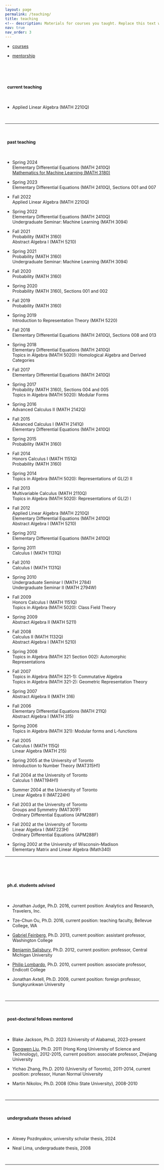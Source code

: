 ```yaml
---
layout: page
permalink: /teaching/
title: teaching
<!-- description: Materials for courses you taught. Replace this text with your description. -->
nav: true
nav_order: 3
---
```




<ul>
<li><p><a href="#ct">courses</a></p></li> 
<li><p><a href="#ad">mentorship</a></p></li>

</ul>

<a id="ct">
&nbsp;<br> &nbsp;<br> &nbsp;<br>


<h4>&nbsp; current teaching</h4>
<br>

<ul>

<li><p>Applied Linear Algebra (MATH 2210Q)</p></li>
</ul>

<br>
<hr>
<br>
<h4>&nbsp; past teaching</h4>
<br>
<ul>

<li><p>Spring 2024<br>
Elementary Differential Equations (MATH 2410Q)<br>
<a href="https://khlee-math.github.io/teaching/math3180s24/">Mathematics for Machine Learning (MATH 3180)</a></p></li>
 
<li><p>Spring 2023<br>
Elementary Differential Equations (MATH 2410Q), Sections 001 and 007</p></li>
  
<li><p>Fall 2022<br>
Applied Linear Algebra (MATH 2210Q)</p></li>
   
<li><p>Spring 2022<br>
Elementary Differential Equations (MATH 2410Q)<br>
Undergraduate Seminar: Machine Learning (MATH 3094)</p></li>
   
<li><p>Fall 2021<br>
Probability (MATH 3160)<br>
Abstract Algebra I (MATH 5210)</p></li>
  
<li><p>Spring 2021<br>
Probability (MATH 3160)<br>
Undergraduate Seminar: Machine Learning (MATH 3094)</p></li>


<li><p>Fall 2020<br>
Probability (MATH 3160)</p></li>


<li><p>Spring 2020<br>
Probability (MATH 3160), Sections 001 and 002</p></li>


<li><p>Fall 2019<br>
Probability (MATH 3160)</p></li>


<li><p>Spring 2019<br>
Introduction to Representation Theory (MATH 5220)</p></li>

<li><p>Fall 2018<br>
Elementary Differential Equations (MATH 2410Q), Sections 008 and 013</p></li>

<li><p>Spring 2018<br>
Elementary Differential Equations (MATH 2410Q)<br>
Topics in Algebra (MATH 5020): Homological Algebra and Derived Categories</p></li>

<li><p>Fall 2017<br>
Elementary Differential Equations (MATH 2410Q)</p></li>

<li><p>Spring 2017<br>
Probability (MATH 3160), Sections 004 and 005<br>
Topics in Algebra (MATH 5020): Modular Forms</p></li>


<li><p>Spring 2016<br>
Advanced Calculus II (MATH 2142Q)</p></li>


<li><p>Fall 2015<br>
Advanced Calculus I (MATH 2141Q)<br>
Elementary Differential Equations (MATH 2410Q)</p></li>


<li><p>Spring 2015<br>
Probability (MATH 3160)</p></li>



<li><p>Fall 2014<br>
Honors Calculus I (MATH 1151Q)<br>
Probability (MATH 3160)</p></li>

<li><p>Spring 2014<br>
Topics in Algebra (MATH 5020): Representations of GL(2) II</p></li>

<li><p>Fall 2013<br>
Multivariable Calculus (MATH 2110Q)<br>
Topics in Algebra (MATH 5020): Representations of GL(2) I</p></li>

<li><p>Fall 2012<br>
Applied Linear Algebra (MATH 2210Q)<br>
Elementary Differential Equations (MATH 2410Q)<br>
Abstract Algebra I (MATH 5210)</p></li>

<li><p>Spring 2012<br>
Elementary Differential Equations (MATH 2410Q)
</p></li>


<li><p>Spring 2011<br>
Calculus I (MATH 1131Q)
</p></li>

<li><p>Fall 2010<br>
Calculus I (MATH 1131Q)
</p></li>

<li><p>Spring 2010<br>
Undergraduate Seminar I (MATH 2784)<br>
Undergraduate Seminar II (MATH 2794W)
</p></li>


<li><p>Fall 2009<br>
Honors Calculus I (MATH 1151Q)<br>
Topics in Algebra (MATH 5020): Class Field Theory
</p></li>

<li><p>Spring 2009<br>
Abstract Algebra II (MATH 5211)</p></li>

<li><p>Fall 2008<br>
Calculus II (MATH 1132Q)<br>
Abstract Algebra I (MATH 5210)</p></li>

<li><p>Spring 2008<br>
Topics in Algebra (MATH 321 Section 002): Automorphic Representations</p></li>


<li><p>Fall 2007<br>
Topics in Algebra (MATH 321-1): Commutative Algebra<br>
Topics in Algebra (MATH 321-2): Geometric Representation Theory</p></li>


<li><p>Spring 2007<br>
Abstract Algebra II (MATH 316)</p></li>



<li><p>Fall 2006<br>
Elementary Differential Equations (MATH 211Q)<br>
Abstract Algebra I (MATH 315)</p></li>



<li><p>Spring 2006<br>
Topics in Algebra (MATH 321): Modular forms and L-functions</p></li>

<li><p>Fall 2005<br>
Calculus I (MATH 115Q)<br>
Linear Algebra (MATH 215)</p></li>

<li><p>Spring 2005 at the University of Toronto<br>
Introduction to Number Theory (MAT315H1)</p></li>

<li><p>Fall 2004 at the University of Toronto<br>
Calculus 1 (MAT194H1)</p></li>

<li><p>Summer 2004 at the University of Toronto<br>
Linear Algebra II (MAT224H)
</p></li>

<li><p>Fall 2003 at the University of Toronto<br>
Groups and Symmetry (MAT301F)<br>
Ordinary Differential Equations (APM288F)
</p></li>


<li><p>Fall 2002 at the University of Toronto<br>
Linear Algebra I (MAT223H)<br>
Ordinary Differential Equations (APM288F)
</p></li>

<li><p>Spring 2002 at the University of Wisconsin-Madison <br>
Elementary Matrix and Linear Algebra (Math340)</p></li>

</ul>

<hr>


<a id="ad">
&nbsp;<br> &nbsp;<br> &nbsp;<br>

<h4>&nbsp; ph.d. students advised</h4>
<br>
<ul>

<li><p>Jonathan Judge, Ph.D. 2016, current position: Analytics and Research,
Travelers, Inc.</p> </li>
<li><p>Tze-Chun Ou, Ph.D. 2016, current position: teaching faculty, Bellevue College, WA</p> </li>
<li><p><a href="https://www.washcoll.edu/people_departments/faculty/feinberg-gabe.php">Gabriel
Feinberg</a>, Ph.D. 2013, current position: assistant professor, Washington College</p> </li>
<li><p><a href="http://people.cst.cmich.edu/salis1bt/">Benjamin
Salisbury</a>, Ph.D. 2012, current position: professor, Central Michigan University</p> </li>  
<li><p><a href="https://www.endicott.edu/academics/schools/science-technology/faculty/p/philip-lombardo">Philip Lombardo</a>, Ph.D. 2010, current position: associate professor, Endicott College</p> </li>
<li><p>Jonathan Axtell, Ph.D. 2009, current position: foreign professor,
Sungkyunkwan University</p> </li>


</ul>
<br>
<hr>

<br>

<h4>&nbsp; post-doctoral fellows mentored</h4>
<br>

<ul>
<li><p>Blake Jackson, Ph.D. 2023 (University of Alabama), 2023-present</p> </li>

<li><p><a href="https://person.zju.edu.cn/en/dwliu/850065.html">Dongwen Liu</a>, Ph.D. 2011 (Hong Kong University of Science and Technology), 2012-2015, current position: associate professor, Zhejiang University</p> </li>

<li><p>Yichao Zhang, Ph.D. 2010 (University of Toronto), 2011-2014, current position: professor, Hunan Normal University</p> </li>  


<li><p>Martin Nikolov, Ph.D. 2008 (Ohio State University), 2008-2010</p> </li>


</ul>
<br>

<hr>

<br>
<h4>&nbsp; undergraduate theses advised</h4>
<br>

<ul>

<li><p>Alexey Pozdnyakov, university scholar thesis, 2024</p> </li>

<li><p>Neal Lima, undergraduate thesis, 2008</p> </li>

</ul>
<br>

<hr>

